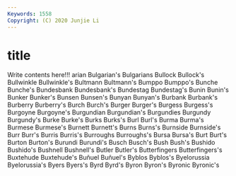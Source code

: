 ```yaml
---
Keywords: 1558
Copyright: (C) 2020 Junjie Li
---
```


# title

Write contents here!!!
arian 
Bulgarian's
Bulgarians 
Bullock 
Bullock's 
Bullwinkle 
Bullwinkle's 
Bultmann 
Bultmann's 
Bumppo 
Bumppo's 
Bunche
Bunche's 
Bundesbank 
Bundesbank's 
Bundestag 
Bundestag's 
Bunin 
Bunin's 
Bunker 
Bunker's 
Bunsen
Bunsen's 
Bunyan 
Bunyan's 
Burbank 
Burbank's 
Burberry 
Burberry's 
Burch 
Burch's 
Burger
Burger's 
Burgess 
Burgess's 
Burgoyne 
Burgoyne's 
Burgundian 
Burgundian's 
Burgundies 
Burgundy 
Burgundy's
Burke 
Burke's 
Burks 
Burks's 
Burl 
Burl's 
Burma 
Burma's 
Burmese 
Burmese's
Burnett 
Burnett's 
Burns 
Burns's 
Burnside 
Burnside's 
Burr 
Burr's 
Burris 
Burris's
Burroughs 
Burroughs's 
Bursa 
Bursa's 
Burt 
Burt's 
Burton 
Burton's 
Burundi 
Burundi's
Busch 
Busch's 
Bush 
Bush's 
Bushido 
Bushido's 
Bushnell 
Bushnell's 
Butler 
Butler's
Butterfingers 
Butterfingers's 
Buxtehude 
Buxtehude's 
Buñuel 
Buñuel's 
Byblos 
Byblos's 
Byelorussia 
Byelorussia's
Byers 
Byers's 
Byrd 
Byrd's 
Byron 
Byron's 
Byronic 
Byronic's 
